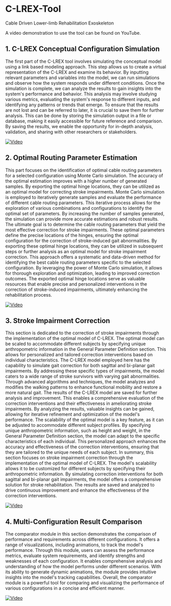 # C-LREX-Tool
Cable Driven Lower-limb Rehabilitation Exoskeleton


A video demonstration to use the tool can be found on YouTube.


## 1. C-LREX Conceptual Configuration Simulation
The first part of the C-LREX tool involves simulating the conceptual model using a link based modeling approach. This step allows us to create a virtual representation of the C-LREX and examine its behavior. By inputting relevant parameters and variables into the model, we can run simulations and observe how the system responds under different conditions.
Once the simulation is complete, we can analyze the results to gain insights into the system's performance and behavior. This analysis may involve studying various metrics, evaluating the system's response to different inputs, and identifying any patterns or trends that emerge.
To ensure that the results are not lost and can be referred to later, it is crucial to save them for further analysis. This can be done by storing the simulation output in a file or database, making it easily accessible for future reference and comparison. By saving the results, we enable the opportunity for in-depth analysis, validation, and sharing with other researchers or stakeholders.



[![Video](https://img.youtube.com/vi/mZxa3f_iGNA/0.jpg)](https://www.youtube.com/watch?v=mZxa3f_iGNA)

## 2. Optimal Routing Parameter Estimation
This part focuses on the identification of optimal cable routing parameters for a selected configuration using Monte Carlo simulation. The accuracy of the optimal estimation improves with a higher number of generated samples. By exporting the optimal hinge locations, they can be utilized as an optimal model for correcting stroke impairments.
Monte Carlo simulation is employed to iteratively generate samples and evaluate the performance of different cable routing parameters. This iterative process allows for the exploration of various combinations and configurations to identify the optimal set of parameters. By increasing the number of samples generated, the simulation can provide more accurate estimations and robust results.
The ultimate goal is to determine the cable routing parameters that yield the most effective correction for stroke impairments. These optimal parameters define the precise locations of the hinges, ensuring the optimal configuration for the correction of stroke-induced gait abnormalities. By exporting these optimal hinge locations, they can be utilized in subsequent steps or further analysis as an optimal model for stroke impairment correction.
This approach offers a systematic and data-driven method for identifying the best cable routing parameters specific to the selected configuration. By leveraging the power of Monte Carlo simulation, it allows for thorough exploration and optimization, leading to improved correction outcomes. The exported optimal hinge locations serve as valuable resources that enable precise and personalized interventions in the correction of stroke-induced impairments, ultimately enhancing the rehabilitation process.

[![Video](https://img.youtube.com/vi/WifBneqDHrI/0.jpg)](https://www.youtube.com/watch?v=WifBneqDHrI)

## 3. Stroke Impairment Correction 
This section is dedicated to the correction of stroke impairments through the implementation of the optimal model of C-LREX. The optimal model can be scaled to accommodate different subjects by specifying unique anthropometric information in the General Parameter Definition section. This allows for personalized and tailored correction interventions based on individual characteristics.
The C-LREX model employed here has the capability to simulate gait correction for both sagittal and bi-planar gait impairments. By addressing these specific types of impairments, the model caters to a wide range of stroke survivors with varying gait abnormalities. Through advanced algorithms and techniques, the model analyzes and modifies the walking patterns to enhance functional mobility and restore a more natural gait.
The results of the C-LREX model are saved for further analysis and improvement. This enables a comprehensive evaluation of the correction interventions and their effectiveness in ameliorating stroke impairments. By analyzing the results, valuable insights can be gained, allowing for iterative refinement and optimization of the model's performance.
The scalability of the optimal model is a key feature, as it can be adjusted to accommodate different subject profiles. By specifying unique anthropometric information, such as height and weight, in the General Parameter Definition section, the model can adapt to the specific characteristics of each individual. This personalized approach enhances the accuracy and effectiveness of the correction interventions, ensuring that they are tailored to the unique needs of each subject.
In summary, this section focuses on stroke impairment correction through the implementation of the optimal model of C-LREX. The model's scalability allows it to be customized for different subjects by specifying their anthropometric information. By simulating correction interventions for both sagittal and bi-planar gait impairments, the model offers a comprehensive solution for stroke rehabilitation. The results are saved and analyzed to drive continuous improvement and enhance the effectiveness of the correction interventions.

[![Video](https://img.youtube.com/vi/QfNDbSL-LNI/0.jpg)](https://www.youtube.com/watch?v=QfNDbSL-LNI)

## 4. Multi-Configuration Result Comparison
The comparator module in this section demonstrates the comparison of performance and requirements across different configurations. It offers a range of visualizations, including animations, to track the model's performance. Through this module, users can assess the performance metrics, evaluate system requirements, and identify strengths and weaknesses of each configuration. It enables comprehensive analysis and understanding of how the model performs under different scenarios. With its ability to generate dynamic animations, the module provides intuitive insights into the model's tracking capabilities. Overall, the comparator module is a powerful tool for comparing and visualizing the performance of various configurations in a concise and efficient manner.

[![Video](https://img.youtube.com/vi/QLi6sv_vmIc/0.jpg)](https://www.youtube.com/watch?v=QLi6sv_vmIc)
